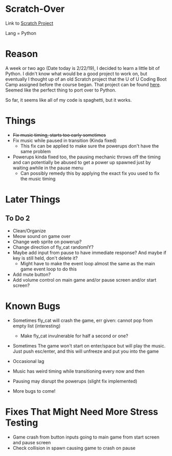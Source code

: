 # Scratch-Over

Link to [Scratch Project](https://scratch.mit.edu/projects/198253712/)

Lang = Python

# Reason

A week or two ago (Date today is 2/22/19), I decided to learn a little bit of Python. I didn't know what would be a good project to work on, but eventually I thought up of an old Scratch project that the U of U Coding Boot Camp assigned before the course began. That project can be found [here](https://scratch.mit.edu/projects/198253712/). Seemed like the perfect thing to port over to Python. 

So far, it seems like all of my code is spaghetti, but it works.

# Things

* ~~Fix music timing, starts too early sometimes~~
* Fix music while paused in transition (Kinda fixed)
  * This fix can be applied to make sure the powerups don't have the same problem
* Powerups kinda fixed too, the pausing mechanic throws off the timing and can potentially be abused to get a power up spawned just by waiting awhile in the pause menu
  * Can possibly remedy this by applying the exact fix you used to fix the music timing

# Later Things

## To Do 2

* Clean/Organize
* Meow sound on game over
* Change web sprite on powerup?
* Change direction of fly_cat randomlY?
* Maybe add input from pause to have immediate response? And maybe if key is still held, don't delete it?
  * Might have to make the event loop almost the same as the main game event loop to do this
* Add mute button?
* Add volume control on main game and/or pause screen and/or start screen?

# Known Bugs

* Sometimes fly_cat will crash the game, err given: cannot pop from empty list (interesting)
  * Make fly_cat invulnerable for half a second or one?
* Sometimes The game won't start on enter/space but will play the music. Just push esc/enter, and this will unfreeze and put you into the game
* Occasional lag
* Music has weird timing while transitioning every now and then
* Pausing may disrupt the powerups (slight fix implemented)

* More bugs to come!

# Fixes That Might Need More Stress Testing

* Game crash from button inputs going to main game from start screen and pause screen
* Check collision in spawn causing game to crash on pause